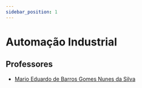 ```yaml
---
sidebar_position: 1
---
```


# Automação Industrial

## Professores

- [Mario Eduardo de Barros Gomes Nunes da Silva](mario_eduardo_de_barros_gomes_e_nunes_da_silva)
